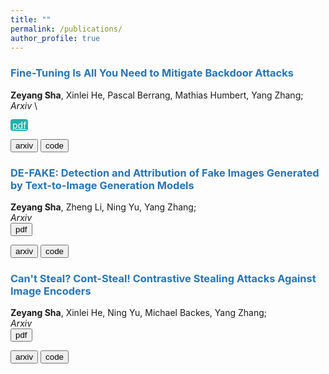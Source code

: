 ```yaml
---
title: ""
permalink: /publications/
author_profile: true
---
```


### <span style="color:rgb(39, 117, 182)">Fine-Tuning Is All You Need to Mitigate Backdoor Attacks</span>
<b>Zeyang Sha</b>,  Xinlei He, Pascal Berrang, Mathias Humbert, Yang Zhang; \
<i>Arxiv</i> \
<style type="text/css" rel="stylesheet">
.btn--paper {
color: white;
background-color: lightseagreen;
padding: 1px 3px;
text-align: center;
border-radius: 4px;
}
</style>
<a href="https://arxiv.org/abs/2212.09067" class="btn--paper" target="_blank">pdf</a>

<input type="button" class="btn btn-dinger" color="background: #7fccde" value="arxiv" onclick=" backdoor2()">
<script>
function backdoor2()
{
     location.href = "https://arxiv.org/abs/2212.09067";
} 
</script>
<input type="button" class="btn btn-warning" value="code" onclick=" backdoor3()">
<script>
function backdoor3()
{
     location.href = "https://arxiv.org/abs/2212.09067";
} 
</script>

### <span style="color:rgb(39, 117, 182)">DE-FAKE: Detection and Attribution of Fake Images Generated by Text-to-Image Generation Models</span>
<b>Zeyang Sha</b>, Zheng Li, Ning Yu, Yang Zhang;  \
<i>Arxiv</i> \
<input type="button" class="btn btn-info" value="pdf" onclick=" defake1()">
<script>
function defake1()
{
     location.href = "https://arxiv.org/abs/2210.06998";
} 
</script>
<input type="button" class="btn btn-dinger" value="arxiv" onclick=" defake2()">
<script>
function defake2()
{
     location.href = "https://arxiv.org/abs/2210.06998";
} 
</script>
<input type="button" class="btn btn-warning" value="code" onclick=" defake3()">
<script>
function defake3()
{
     location.href = "https://arxiv.org/abs/2210.06998";
} 
</script>

### <span style="color:rgb(39, 117, 182)">Can't Steal? Cont-Steal! Contrastive Stealing Attacks Against Image Encoders</span>
<b>Zeyang Sha</b>, Xinlei He, Ning Yu, Michael Backes, Yang Zhang;  \
<i>Arxiv</i> \
<input type="button" class="btn btn-info" value="pdf" onclick=" contsteal1()">
<script>
function contsteal1()
{
     location.href = "https://arxiv.org/abs/2201.07513";
} 
</script>
<input type="button" class="btn btn-dinger" value="arxiv" onclick=" contsteal2()">
<script>
function contsteal()
{
     location.href = "https://arxiv.org/abs/2201.07513";
} 
</script>
<input type="button" class="btn btn-warning" value="code" onclick=" contsteal3()">
<script>
function contsteal3()
{
     location.href = "https://arxiv.org/abs/2201.07513";
} 
</script>
